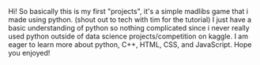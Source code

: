 Hi!
So basically this is my first "projects", it's a simple madlibs game that i made using python. (shout out to tech with tim for the tutorial)
I just have a basic understanding of python so nothing complicated since i never really used python outside of data science projects/competition on kaggle.
I am eager to learn more about python, C++, HTML, CSS, and JavaScript.
Hope you enjoyed!
